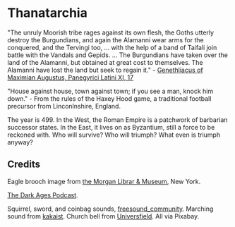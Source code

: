 # Thanatarchia

"The unruly Moorish tribe rages against its own flesh, the Goths utterly destroy the Burgundians, and again the Alamanni wear arms for the conquered, and the Tervingi too, ... with the help of a band of Taifali join battle with the Vandals and Gepids. ... The Burgundians have taken over the land of the Alamanni, but obtained at great cost to themselves. The Alamanni have lost the land but seek to regain it." - [Genethliacus of Maximian Augustus, Panegyrici Latini XI, 17](https://www.jassa.org/?p=7497)

"House against house, town against town; if you see a man, knock him down." - From the rules of the Haxey Hood game, a traditional football precursor from Linconlnshire, England.

The year is 499. In the West, the Roman Empire is a patchwork of barbarian successor states. In the East, it lives on as Byzantium, still a force to be reckoned with. Who will survive? Who will triumph? What even is triumph anyway?

## Credits

Eagle brooch image from [the Morgan Librar & Museum](https://www.themorgan.org/objects/item/290015), New York.

[The Dark Ages Podcast](https://darkagespod.com/).

Squirrel, sword, and coinbag sounds, [freesound_community](https://pixabay.com/users/freesound_community-46691455/). Marching sound from [kakaist](https://pixabay.com/users/kakaist-48093450). Church bell from [Universfield](https://pixabay.com/users/universfield-28281460). All via Pixabay.
